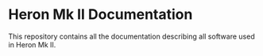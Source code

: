 # Heron Mk II Documentation

This repository contains all the documentation describing all software used
in Heron Mk II.
